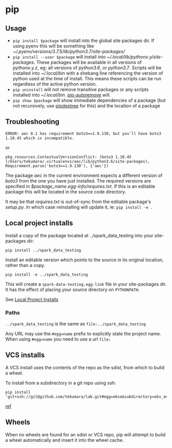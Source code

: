 # pip

## Usage

* `pip install $package` will install into the global site packages dir. If using pyenv this will be something like _~/.pyenv/versions/3.7.5/lib/python3.7/site-packages/_
* `pip install --user $package` will install into _~/.local/lib/python$x.$y/site-packages_. These packages will be available in all versions of _python$x.$y.z_, eg: all versions of _python3.6_, or _python3.7_. Scripts will be installed into _~/.local/bin_ with a shebang line referencing the version of python used at the time of install. This means these scripts can be run regardless of the active python version.
* `pip uninstall` will not remove transitive packages or any scripts installed into _~/.local/bin_. [pip-autoremove](https://github.com/invl/pip-autoremove) will.
* `pip show $package` will show immediate dependencies of a package (but not recursively, use [pipdeptree](https://github.com/naiquevin/pipdeptree) for this) and the location of a package

## Troubleshooting

```
ERROR: aec 0.1 has requirement boto3==1.9.130, but you'll have boto3 1.10.45 which is incompatible.
```

or

```
pkg_resources.ContextualVersionConflict: (boto3 1.10.45 (/Users/tekumara/.virtualenvs/aec/lib/python3.6/site-packages), Requirement.parse('boto3==1.9.130'), {'aec'})
```

The package _aec_ in the current environment expects a different version of _boto3_ from the one you have just installed. The required versions are specified in _$package_name.egg-info/requires.txt_. If this is an editable package this will be located in the source code directory.

It may be that _requires.txt_ is out-of-sync from the editable package's _setup.py_. In which case reinstalling will update it, ie: `pip install -e .`

## Local project installs

Install a copy of the package located at ../spark_data_testing into your site-packages dir:

```
pip install ../spark_data_testing
```

Install an editable version which points to the source in its original location, rather than a copy.

```
pip install -e ../spark_data_testing
```

This will create a `spark-data-testing.egg-link` file in your site-packages dir. It has the effect of placing your source directory on `PYTHONPATH`.

See [Local Project Installs](https://pip.pypa.io/en/stable/reference/pip_install/#local-project-installs) 

### Paths

`../spark_data_testing` is the same as `file:../spark_data_testing`

Any URL may use the `#egg=name` prefix to explicitly state the project name. When using `#egg=name` you need to use a url `file:`  

## VCS installs

A VCS install uses the contents of the repo as the sdist, from which to build a wheel.

To install from a subdirectory in a git repo using ssh:

```
pip install 'git+ssh://git@github.com/tekumara/lab.git#egg=ebse&subdirectory=ebs_encrypter'
```

[ref](https://pip.pypa.io/en/stable/reference/pip_install/#vcs-support)

## Wheels

When no wheels are found for an sdist or VCS repo, pip will attempt to build a wheel automatically and insert it into the wheel cache.

